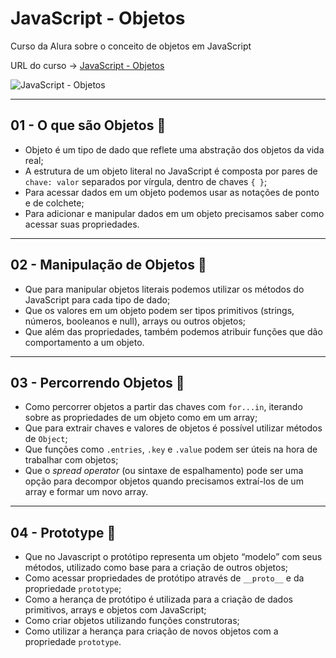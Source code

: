 # JavaScript - Objetos

Curso da Alura sobre o conceito de objetos em JavaScript

URL do curso -> [JavaScript - Objetos](https://cursos.alura.com.br/course/fundamentos-javascript-objetos)

![JavaScript - Objetos](https://www.alura.com.br/assets/api/share/curso-fundamentos-javascript-objetos.png)

***

## 01 - O que são Objetos &#x1F516;
* Objeto é um tipo de dado que reflete uma abstração dos objetos da vida real;
* A estrutura de um objeto literal no JavaScript é composta por pares de `chave: valor` separados por vírgula, dentro de chaves `{ }`;
* Para acessar dados em um objeto podemos usar as notações de ponto e de colchete;
* Para adicionar e manipular dados em um objeto precisamos saber como acessar suas propriedades.

***

## 02 - Manipulação de Objetos &#x1F516;
* Que para manipular objetos literais podemos utilizar os métodos do JavaScript para cada tipo de dado;
* Que os valores em um objeto podem ser tipos primitivos (strings, números, booleanos e null), arrays ou outros objetos;
* Que além das propriedades, também podemos atribuir funções que dão comportamento a um objeto.

***

## 03 - Percorrendo Objetos &#x1F516;
* Como percorrer objetos a partir das chaves com `for...in`, iterando sobre as propriedades de um objeto como em um array;
* Que para extrair chaves e valores de objetos é possível utilizar métodos de `Object`;
* Que funções como `.entries`, `.key` e `.value` podem ser úteis na hora de trabalhar com objetos;
* Que o *spread operator* (ou sintaxe de espalhamento) pode ser uma opção para decompor objetos quando precisamos extraí-los de um array e formar um novo array.

***

## 04 - Prototype &#x1F516;
* Que no Javascript o protótipo representa um objeto “modelo” com seus métodos, utilizado como base para a criação de outros objetos;
* Como acessar propriedades de protótipo através de `__proto__` e da propriedade `prototype`;
* Como a herança de protótipo é utilizada para a criação de dados primitivos, arrays e objetos com JavaScript;
* Como criar objetos utilizando funções construtoras;
* Como utilizar a herança para criação de novos objetos com a propriedade `prototype`.